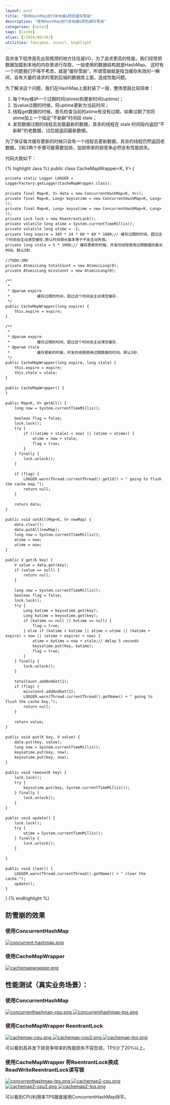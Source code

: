 ```yaml
---
layout: post
title: "使用HashMap进行本地缓&预防缓存雪崩"
description: "使用HashMap进行本地缓&预防缓存雪崩"
categories: [notes]
tags: [Cache]
alias: [/2016/06/16/]
utilities: fancybox, unveil, highlight
---
```


高并发下程序首先出现瓶颈的地方往往是I/O，为了追求更高的性能，我们经常把数据加载到本地的内存里进行存取，一般使用的数据结构就是HashMap。
这时有一个问题我们不得不考虑，就是“缓存雪崩”，所谓雪崩就是指当缓存失效的一瞬间，会有大量的请求的落到后端的数据库上面，造成性能问题。

为了解决这个问题，我们在HashMap上面封装了一层，整体思路比较简单：

1. 每个Key维护一个过期时间(atime)和更新时间(uptime)；
2. 当value过期的时候，将uptime更新为当前时间；
3. 线程get数据的时候，首先检查当前的atime有没有过期，如果过期了则将atime加上一个指定“不新鲜”时间段 stale；
4. 发现数据过期的线程去加载最新的数据，其余的线程在 stale 时间段内返回“不新鲜”的老数据，过后就返回最新数据。

为了保证每次缓存更新的时候只会有一个线程去更新数据，其余的线程仍然返回老数据，2和3两个步骤可能需要加锁，加锁带来的锁竞争必然会有性能损失。

代码大致如下：

{% highlight Java %}
public class CacheMapWrapper<K, V> {

	private static Logger LOGGER = LoggerFactory.getLogger(CacheMapWrapper.class);

	private final Map<K, V> data = new ConcurrentHashMap<K, V>();
	private final Map<K, Long> keysatime = new ConcurrentHashMap<K, Long>();
	private final Map<K, Long> keysutime = new ConcurrentHashMap<K, Long>();
	private Lock lock = new ReentrantLock();
	private volatile long atime = System.currentTimeMillis();
	private volatile long utime = -1;
	private long expire = 365 * 24 * 60 * 60 * 1000;// 缓存过期的时间，超过这个时间会主动清空缓存,默认时间很长基本等于不会主动失效。
	private long stale = 5 * 1000;// 缓存更新的时候，并发的线程使用过期数据的最长时间。默认5秒.

	//TODO:JMX
	private AtomicLong totalCount = new AtomicLong(0);
	private AtomicLong missConnt = new AtomicLong(0);

	/**
	 * 
	 * @param expire
	 *            缓存过期的时间，超过这个时间会主动清空缓存.
	 */
	public CacheMapWrapper(long expire) {
		this.expire = expire;
	}

	/**
	 * 
	 * @param expire
	 *            缓存过期的时间，超过这个时间会主动清空缓存.
	 * @param stale
	 *            缓存更新的时候，并发的线程使用过期数据的时间。默认5秒.
	 */
	public CacheMapWrapper(long expire, long stale) {
		this.expire = expire;
		this.stale = stale;
	}

	public CacheMapWrapper() {
	}

	public Map<K, V> getAll() {
		long now = System.currentTimeMillis();

		boolean flag = false;
		lock.lock();
		try {
			if (((atime + stale) < now) || (atime < utime)) {
				atime = now + stale;
				flag = true;
			}
		} finally {
			lock.unlock();
		}

		if (flag) {
			LOGGER.warn(Thread.currentThread().getId() + " going to flush the cache map.");
			return null;
		}

		return data;
	}

	public void setAll(Map<K, V> newMap) {
		data.clear();
		data.putAll(newMap);
		long now = System.currentTimeMillis();
		atime = now;
		utime = now;
	}

	public V get(K key) {
		V value = data.get(key);
		if (value == null) {
			return null;
		}

		long now = System.currentTimeMillis();
		boolean flag = false;
		lock.lock();
		try {
			Long katime = keysatime.get(key);
			Long kutime = keysutime.get(key);
			if (katime == null || kutime == null) {
				flag = true;
			} else if (katime < kutime || atime < utime || (katime + expire) < now || (atime + expire) < now) {
				atime = katime = now + stale;// delay 5 seconds
				keysatime.put(key, katime);
				flag = true;
			}
		} finally {
			lock.unlock();
		}

		totalCount.addAndGet(1);
		if (flag) {
			missConnt.addAndGet(1);
			LOGGER.warn(Thread.currentThread().getName() + " going to flush the cache key.");
			return null;
		}

		return value;
	}

	public void put(K key, V value) {
		data.put(key, value);
		long now = System.currentTimeMillis();
		keysatime.put(key, now);
		keysutime.put(key, now);
	}

	public void remove(K key) {
		lock.lock();
		try {
			keysutime.put(key, System.currentTimeMillis());
		} finally {
			lock.unlock();
		}
	}

	public void update() {
		lock.lock();
		try {
			utime = System.currentTimeMillis();
		} finally {
			lock.unlock();
		}

	}

	public void clear() {
		LOGGER.warn(Thread.currentThread().getName() + " clear the cache.");
		update();
	}
}
{% endhighlight %}

## 防雪崩的效果

### 使用ConcurrentHashMap

<a class="post-image" href="/assets/images/posts/concurrent-hashmap.png">
<img itemprop="image" data-src="/assets/images/posts/concurrent-hashmap.png" src="/assets/js/unveil/loader.gif" alt="concurrent-hashmap.png" />
</a>

### 使用CacheMapWrapper

<a class="post-image" href="/assets/images/posts/cachemapwrapper.png">
<img itemprop="image" data-src="/assets/images/posts/cachemapwrapper.png" src="/assets/js/unveil/loader.gif" alt="cachemapwrapper.png" />
</a>


## 性能测试（真实业务场景）：

### 使用ConcurrentHashMap

<a class="post-image" href="/assets/images/posts/concurrenthashmap-cpu.png">
<img itemprop="image" data-src="/assets/images/posts/concurrenthashmap-cpu.png" src="/assets/js/unveil/loader.gif" alt="concurrenthashmap-cpu.png" />
</a>


<a class="post-image" href="/assets/images/posts/concurrenthashmap-tps.png">
<img itemprop="image" data-src="/assets/images/posts/concurrenthashmap-tps.png" src="/assets/js/unveil/loader.gif" alt="concurrenthashmap-tps.png" />
</a>

### 使用CacheMapWrapper ReentrantLock

<a class="post-image" href="/assets/images/posts/cachemap-cpu.png">
<img itemprop="image" data-src="/assets/images/posts/cachemap-cpu.png" src="/assets/js/unveil/loader.gif" alt="cachemap-cpu.png" />
</a>

<a class="post-image" href="/assets/images/posts/cachemap-cpu2.png">
<img itemprop="image" data-src="/assets/images/posts/cachemap-cpu2.png" src="/assets/js/unveil/loader.gif" alt="cachemap-cpu2.png" />
</a>


<a class="post-image" href="/assets/images/posts/cachemap-tps.png">
<img itemprop="image" data-src="/assets/images/posts/cachemap-tps.png" src="/assets/js/unveil/loader.gif" alt="cachemap-tps.png" />
</a>

可以看到高并发下锁竞争带来的性能损失不容忽视，TPS少了20%以上。


### 使用CacheMapWrapper 将ReentrantLock换成ReadWriteReentrantLock读写锁


<a class="post-image" href="/assets/images/posts/concurrenthashmap-tps.png">
<img itemprop="image" data-src="/assets/images/posts/concurrenthashmap-tps.png" src="/assets/js/unveil/loader.gif" alt="concurrenthashmap-tps.png" />
</a>


<a class="post-image" href="/assets/images/posts/cachemap2-cpu.png">
<img itemprop="image" data-src="/assets/images/posts/cachemap2-cpu.png" src="/assets/js/unveil/loader.gif" alt="cachemap2-cpu.png" />
</a>

<a class="post-image" href="/assets/images/posts/cachemap2-cpu2.png">
<img itemprop="image" data-src="/assets/images/posts/cachemap2-cpu2.png" src="/assets/js/unveil/loader.gif" alt="cachemap2-cpu2.png" />
</a>


<a class="post-image" href="/assets/images/posts/cachemap2-tps.png">
<img itemprop="image" data-src="/assets/images/posts/cachemap2-tps.png" src="/assets/js/unveil/loader.gif" alt="cachemap2-tps.png" />
</a>

可以看到CPU利用率TPS跟直接用ConcurrentHashMap持平。





